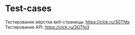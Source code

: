 # Test-cases

Тестирование вёрстки веб-страницы: https://clck.ru/3GTfdx
Тестирование API: https://clck.ru/3GTfg3
